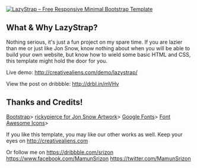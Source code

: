 <a href="http://creativealiens.com/demo/lazystrap/"><img src="http://creativealiens.com/demo/lazystrap/preview.png" alt="LazyStrap – Free Responsive Minimal Bootstrap Template"></a>

What & Why LazyStrap?
---------------------------
Nothing serious, it's just a fun project on my spare time. If you are lazier than me or just like Jon Snow, know nothing about when you will be able to build your own website, but know how to wield some basic HTML and CSS, this template might hold the door for you.

Live demo: http://creativealiens.com/demo/lazystrap/

View the post on dribbble: http://drbl.in/mVHv


Thanks and Credits!
---------------------------
<a href ="http://getbootstrap.com/">Bootstrap</a>>
<a href ="https://rickypierce.deviantart.com/art/Jon-Snow-and-Ghost-Game-of-Thrones-Fan-Art-687361276">rickypierce for Jon Snow Artwork</a>>
<a href ="https://fonts.google.com/">Google Fonts</a>>
<a href ="http://fontawesome.io/">Font Awesome Icons</a>>



If you like this template, you may like our other works as well.
Keep your eyes on http://creativealiens.com

Or follow me on
https://dribbble.com/srizon
https://www.facebook.com/MamunSrizon
https://twitter.com/MamunSrizon

